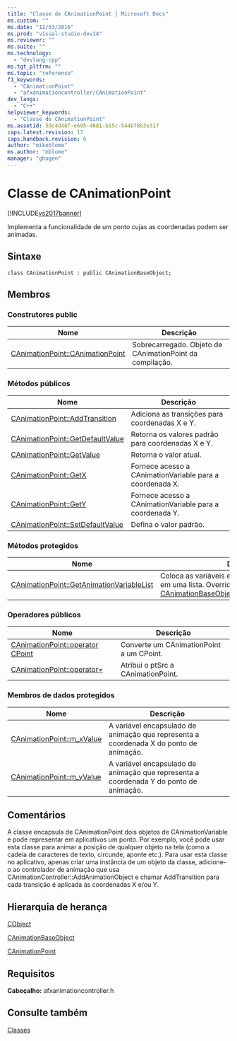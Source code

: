 ```yaml
---
title: "Classe de CAnimationPoint | Microsoft Docs"
ms.custom: ""
ms.date: "12/03/2016"
ms.prod: "visual-studio-dev14"
ms.reviewer: ""
ms.suite: ""
ms.technology: 
  - "devlang-cpp"
ms.tgt_pltfrm: ""
ms.topic: "reference"
f1_keywords: 
  - "CAnimationPoint"
  - "afxanimationcontroller/CAnimationPoint"
dev_langs: 
  - "C++"
helpviewer_keywords: 
  - "Classe de CAnimationPoint"
ms.assetid: 5dc4d46f-e695-4681-b15c-544b78b3e317
caps.latest.revision: 17
caps.handback.revision: 6
author: "mikeblome"
ms.author: "mblome"
manager: "ghogen"
---
```

# Classe de CAnimationPoint
[!INCLUDE[vs2017banner](../../assembler/inline/includes/vs2017banner.md)]

Implementa a funcionalidade de um ponto cujas as coordenadas podem ser animadas.  
  
## Sintaxe  
  
```  
class CAnimationPoint : public CAnimationBaseObject;  
```  
  
## Membros  
  
### Construtores public  
  
|Nome|Descrição|  
|----------|---------------|  
|[CAnimationPoint::CAnimationPoint](../Topic/CAnimationPoint::CAnimationPoint.md)|Sobrecarregado.  Objeto de CAnimationPoint da compilação.|  
  
### Métodos públicos  
  
|Nome|Descrição|  
|----------|---------------|  
|[CAnimationPoint::AddTransition](../Topic/CAnimationPoint::AddTransition.md)|Adiciona as transições para coordenadas X e Y.|  
|[CAnimationPoint::GetDefaultValue](../Topic/CAnimationPoint::GetDefaultValue.md)|Retorna os valores padrão para coordenadas X e Y.|  
|[CAnimationPoint::GetValue](../Topic/CAnimationPoint::GetValue.md)|Retorna o valor atual.|  
|[CAnimationPoint::GetX](../Topic/CAnimationPoint::GetX.md)|Fornece acesso a CAnimationVariable para a coordenada X.|  
|[CAnimationPoint::GetY](../Topic/CAnimationPoint::GetY.md)|Fornece acesso a CAnimationVariable para a coordenada Y.|  
|[CAnimationPoint::SetDefaultValue](../Topic/CAnimationPoint::SetDefaultValue.md)|Defina o valor padrão.|  
  
### Métodos protegidos  
  
|Nome|Descrição|  
|----------|---------------|  
|[CAnimationPoint::GetAnimationVariableList](../Topic/CAnimationPoint::GetAnimationVariableList.md)|Coloca as variáveis encapsulados de animação em uma lista.  Overrides \( [CAnimationBaseObject::GetAnimationVariableList](../Topic/CAnimationBaseObject::GetAnimationVariableList.md).\)|  
  
### Operadores públicos  
  
|Nome|Descrição|  
|----------|---------------|  
|[CAnimationPoint::operator CPoint](../Topic/CAnimationPoint::operator%20CPoint.md)|Converte um CAnimationPoint a um CPoint.|  
|[CAnimationPoint::operator\=](../Topic/CAnimationPoint::operator=.md)|Atribui o ptSrc a CAnimationPoint.|  
  
### Membros de dados protegidos  
  
|Nome|Descrição|  
|----------|---------------|  
|[CAnimationPoint::m\_xValue](../Topic/CAnimationPoint::m_xValue.md)|A variável encapsulado de animação que representa a coordenada X do ponto de animação.|  
|[CAnimationPoint::m\_yValue](../Topic/CAnimationPoint::m_yValue.md)|A variável encapsulado de animação que representa a coordenada Y do ponto de animação.|  
  
## Comentários  
 A classe encapsula de CAnimationPoint dois objetos de CAnimationVariable e pode representar em aplicativos um ponto.  Por exemplo, você pode usar esta classe para animar a posição de qualquer objeto na tela \(como a cadeia de caracteres de texto, circunde, aponte etc.\).  Para usar esta classe no aplicativo, apenas criar uma instância de um objeto da classe, adicione\-o ao controlador de animação que usa CAnimationController::AddAnimationObject e chamar AddTransition para cada transição é aplicada às coordenadas X e\/ou Y.  
  
## Hierarquia de herança  
 [CObject](../Topic/CObject%20Class.md)  
  
 [CAnimationBaseObject](../../mfc/reference/canimationbaseobject-class.md)  
  
 [CAnimationPoint](../../mfc/reference/canimationpoint-class.md)  
  
## Requisitos  
 **Cabeçalho:** afxanimationcontroller.h  
  
## Consulte também  
 [Classes](../Topic/MFC%20Classes.md)